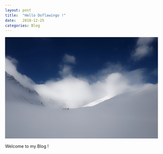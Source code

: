 ```yaml
---
layout: post
title:  "Hello Doflawingo !"
date:   2018-12-25
categories: Blog
---
```


![cover](./imgs/2018-12-25/cover.jpg)

Welcome to my Blog !
